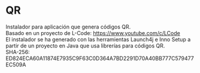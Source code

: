# QR
Instalador para aplicación que genera códigos QR.</br>
Basado en un proyecto de L-Code: https://www.youtube.com/c/LCode </br>
El instalador se ha generado con las herramientas Launch4j e Inno Setup a partir de un proyecto en Java que usa librerías para códigos QR.</br>
SHA-256: ED824ECA60A11874E7935C9F63C0D364A7BD2291D70A40BB777C579477EC509A
